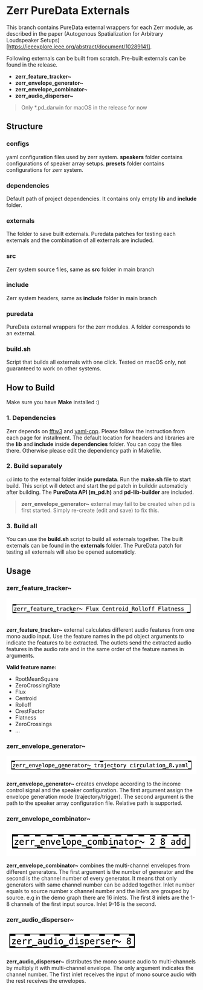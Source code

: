 # Zerr PureData Externals

This branch contains PureData external wrappers for each Zerr module, as described in the paper (Autogenous Spatialization for Arbitrary Loudspeaker Setups)[https://ieeexplore.ieee.org/abstract/document/10289141]. 

Following externals can be built from scratch. Pre-built externals can be found in the release.

- **zerr_feature_tracker~**
- **zerr_envelope_generator~**
- **zerr_envelope_combinator~**
- **zerr_audio_disperser~**

> Only *.pd_darwin for macOS in the release for now

## Structure

### configs

yaml configuration files used by zerr system. **speakers** folder contains configurations of speaker array setups. **presets** folder contains configurations for zerr system.

### dependencies

Default path of project dependencies. It contains only empty **lib** and **include** folder.

### externals

The folder to save built externals. Puredata patches for testing each externals and the combination of all externals are included.

### src

Zerr system source files, same as **src** folder in main branch

### include

Zerr system headers, same as **include** folder in main branch

### puredata

PureData external wrappers for the zerr modules. A folder corresponds to an external.

### build.sh

Script that builds all externals with one click. Tested on macOS only, not guaranteed to work on other systems. 

## How to Build

Make sure you have **Make** installed :)

### 1. Dependencies

Zerr depends on  [fftw3](http://fftw.org/) and  [yaml-cpp](https://github.com/jbeder/yaml-cpp). Please follow the instruction from each page for installment. The default location for headers and libraries are the **lib** and **include** inside **dependencies** folder. You can copy the files there. Otherwise please edit the dependency path in Makefile.

### 2. Build separately

`cd` into to the external folder inside **puredata**. Run the **make.sh** file to start build. This script will detect and start the pd patch in builddir automaticly after building. The **PureData API (m_pd.h)** and **pd-lib-builder** are included. 

>  **zerr_envelope_generator~** external may fail to be created when pd is first started. Simply re-create (edit and save) to fix this.

### 3. Build all

You can use the **build.sh** script to build all externals together.  The built  externals can be found in the **externals** folder. The PureData patch for testing all externals will also be opened automaticly.

## Usage

### zerr_feature_tracker~

<img src="img/Snipaste_2023-08-07_00-37-16.png" alt="Snipaste_2023-08-07_00-37-16" style="zoom:50%;" />

**zerr_feature_tracker~** external calculates different audio features from one mono audio input. Use the feature names in the pd object arguments to indicate the features to be extracted. The outlets send the extracted audio features in the audio rate and in the same order of the feature names in arguments.

**Valid feature name:**

- RootMeanSquare
- ZeroCrossingRate
- Flux
- Centroid
- Rolloff
- CrestFactor
- Flatness
- ZeroCrossings
- ...

### zerr_envelope_generator~

![Snipaste_2023-08-07_00-42-28](img/Snipaste_2023-08-07_00-42-28.png)

**zerr_envelope_generator~** creates envelope according to the income control signal and the speaker configuration. The first argument assign the envelope generation mode (trajectory/trigger). The second argument is the path to the speaker array configuration file. Relative path is supported.

### zerr_envelope_combinator~

![Snipaste_2023-08-07_00-42-34](img/Snipaste_2023-08-07_00-42-34.png)

**zerr_envelope_combinator~** combines the multi-channel envelopes from different generators. The first argument is the number of generator and the second is the channel number of every generator. It means that only generators with same channel number can be added together.  Inlet number equals to source number x channel number and the inlets are grouped by source. e.g in the demo graph there are 16 inlets. The first 8 inlets are the 1-8 channels of the first input source. Inlet 9-16 is the second.

### zerr_audio_disperser~

![Snipaste_2023-08-07_00-42-39](img/Snipaste_2023-08-07_00-42-39.png)

**zerr_audio_disperser~** distributes the mono source audio to multi-channels by multiply it with multi-channel envelope. The only argument indicates the channel number. The first inlet receives the input of mono source audio with the rest receives the envelopes.

